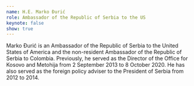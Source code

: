 ```yaml
---
name: H.E. Marko Đurić
role: Ambassador of the Republic of Serbia to the US
keynote: false
show: true
---
```


Marko Đurić is an Ambassador of the Republic of Serbia to the United States of America and the non-resident Ambassador of the Republic of Serbia to Colombia.
Previously, he served as the Director of the Office for Kosovo and Metohija from 2 September 2013 to 8 October 2020. He has also served as the foreign policy adviser to the President of Serbia from 2012 to 2014.